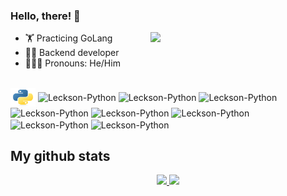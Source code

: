 ### Hello, there! 👋

<img src="avatar2.gif" align="right" width="280"/>


- 🏋️ Practicing GoLang
- 🧑‍💻 Backend developer
- 🧔🏻‍♂️ Pronouns: He/Him

<div style="display: inline_block"><br>
                                     
  <img align="center" alt="Leckson-Python" height="30" width="40" src="https://raw.githubusercontent.com/devicons/devicon/master/icons/python/python-original.svg">
  <img align="center" alt="Leckson-Python" height="30" width="40" src="https://cdn.jsdelivr.net/gh/devicons/devicon/icons/flask/flask-original-wordmark.svg">
  <img align="center" alt="Leckson-Python" height="30" width="40" src="https://cdn.jsdelivr.net/gh/devicons/devicon/icons/django/django-plain.svg">
  <img align="center" alt="Leckson-Python" height="30" width="40" src="https://cdn.jsdelivr.net/gh/devicons/devicon/icons/numpy/numpy-original-wordmark.svg">
  <img align="center" alt="Leckson-Python" height="30" width="40" src="https://cdn.jsdelivr.net/gh/devicons/devicon/icons/pandas/pandas-original-wordmark.svg">
  <img align="center" alt="Leckson-Python" height="30" width="40" src="https://cdn.jsdelivr.net/gh/devicons/devicon/icons/c/c-original.svg">
  <img align="center" alt="Leckson-Python" height="30" width="40" src="https://cdn.jsdelivr.net/gh/devicons/devicon/icons/cplusplus/cplusplus-original.svg">
  <img align="center" alt="Leckson-Python" height="30" width="40" src="https://cdn.jsdelivr.net/gh/devicons/devicon/icons/csharp/csharp-original.svg">
  <img align="center" alt="Leckson-Python" height="30" width="40" src="https://cdn.jsdelivr.net/gh/devicons/devicon/icons/lua/lua-original-wordmark.svg">
  
  
</div>

##

## My github stats

<div align="center">
  <a href="https://github.com/Leckalmeida">
  <img height="160em" src="https://github-readme-stats-sigma-five.vercel.app/api?username=Leckalmeida&show_icons=true&count_private=true&line_height=30&theme=highcontrast"/>
  <img height="50%em" src="https://github-readme-stats-sigma-five.vercel.app/api/top-langs/?username=Leckalmeida&layout=compact&theme=highcontrast"/>
</div>



